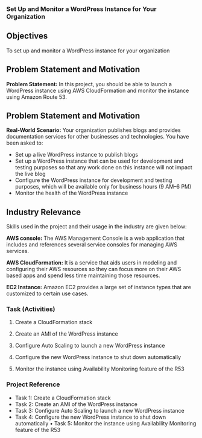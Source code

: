 ### Set Up and Monitor a WordPress Instance for Your Organization

## Objectives
To set up and monitor a WordPress instance for your  organization

## Problem Statement and Motivation
**Problem Statement:** In this project, you should be able to launch a WordPress instance using AWS CloudFormation and monitor the instance using Amazon Route 53.

## Problem Statement and Motivation

**Real-World Scenario:** Your organization publishes blogs and provides documentation services for other businesses and technologies. You have been asked to:

* Set up a live WordPress instance to publish blogs
* Set up a WordPress instance that can be used for development and 
testing purposes so that any work done on this instance will not impact 
the live blog
* Configure the WordPress instance for development and testing 
purposes, which will be available only for business hours (9 AM–6 PM)
* Monitor the health of the WordPress instance

## Industry Relevance
Skills used in the project and their usage in the industry are given below:

**AWS console:** The AWS Management Console is a web application that includes and references several service consoles for managing AWS services.

**AWS CloudFormation:** It is a service that aids users in modeling and configuring their AWS resources so they can focus more on their AWS based apps and spend less time maintaining those resources. 

**EC2 Instance:** Amazon EC2 provides a large set of instance types that are customized to certain use cases. 


### **Task (Activities)**

1. Create a CloudFormation stack
   
2. Create an AMI of the WordPress instance
   
3. Configure Auto Scaling to launch a new WordPress instance
   
4. Configure the new WordPress instance to shut down automatically
   
5. Monitor the instance using Availability Monitoring feature of the R53

### Project Reference

* Task 1: Create a CloudFormation stack
* Task 2: Create an AMI of the WordPress instance
* Task 3: Configure Auto Scaling to launch a new WordPress instance
* Task 4: Configure the new WordPress instance to shut down automatically 
• Task 5: Monitor the instance using Availability Monitoring feature of the R53
